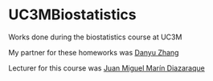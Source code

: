 # UC3MBiostatistics
Works done during the biostatistics course at UC3M

My partner for these homeworks was [Danyu Zhang](https://github.com/danyuz)

Lecturer for this course was [Juan Miguel Marín Diazaraque](https://portal.uc3m.es/portal/page/portal/dpto_estadistica/personal/juan_miguel_marin_diazaraque)
